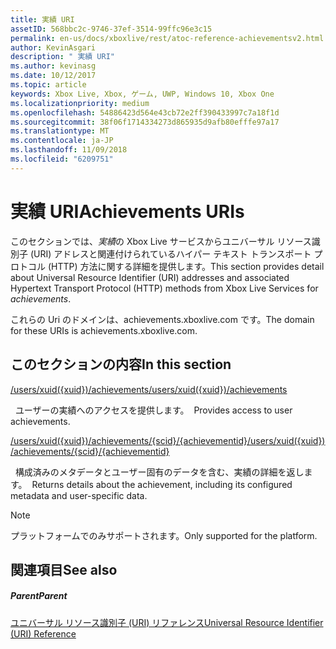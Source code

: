 ```yaml
---
title: 実績 URI
assetID: 568bbc2c-9746-37ef-3514-99ffc96e3c15
permalink: en-us/docs/xboxlive/rest/atoc-reference-achievementsv2.html
author: KevinAsgari
description: " 実績 URI"
ms.author: kevinasg
ms.date: 10/12/2017
ms.topic: article
keywords: Xbox Live, Xbox, ゲーム, UWP, Windows 10, Xbox One
ms.localizationpriority: medium
ms.openlocfilehash: 54886423d564e43cb72e2ff390433997c7a18f1d
ms.sourcegitcommit: 38f06f1714334273d865935d9afb80efffe97a17
ms.translationtype: MT
ms.contentlocale: ja-JP
ms.lasthandoff: 11/09/2018
ms.locfileid: "6209751"
---
```

# <a name="achievements-uris"></a><span data-ttu-id="988b7-104">実績 URI</span><span class="sxs-lookup"><span data-stu-id="988b7-104">Achievements URIs</span></span>

<span data-ttu-id="988b7-105">このセクションでは、*実績*の Xbox Live サービスからユニバーサル リソース識別子 (URI) アドレスと関連付けられているハイパー テキスト トランスポート プロトコル (HTTP) 方法に関する詳細を提供します。</span><span class="sxs-lookup"><span data-stu-id="988b7-105">This section provides detail about Universal Resource Identifier (URI) addresses and associated Hypertext Transport Protocol (HTTP) methods from Xbox Live Services for *achievements*.</span></span>

<span data-ttu-id="988b7-106">これらの Uri のドメインは、achievements.xboxlive.com です。</span><span class="sxs-lookup"><span data-stu-id="988b7-106">The domain for these URIs is achievements.xboxlive.com.</span></span>

<a id="ID4EDB"></a>


## <a name="in-this-section"></a><span data-ttu-id="988b7-107">このセクションの内容</span><span class="sxs-lookup"><span data-stu-id="988b7-107">In this section</span></span>

[<span data-ttu-id="988b7-108">/users/xuid({xuid})/achievements</span><span class="sxs-lookup"><span data-stu-id="988b7-108">/users/xuid({xuid})/achievements</span></span>](uri-achievementsusersxuidachievementsv2.md)

<span data-ttu-id="988b7-109">&nbsp;&nbsp;ユーザーの実績へのアクセスを提供します。</span><span class="sxs-lookup"><span data-stu-id="988b7-109">&nbsp;&nbsp;Provides access to user achievements.</span></span>

[<span data-ttu-id="988b7-110">/users/xuid({xuid})/achievements/{scid}/{achievementid}</span><span class="sxs-lookup"><span data-stu-id="988b7-110">/users/xuid({xuid})/achievements/{scid}/{achievementid}</span></span>](uri-usersxuidachievementsscidachievementid.md)

<span data-ttu-id="988b7-111">&nbsp;&nbsp;構成済みのメタデータとユーザー固有のデータを含む、実績の詳細を返します。</span><span class="sxs-lookup"><span data-stu-id="988b7-111">&nbsp;&nbsp;Returns details about the achievement, including its configured metadata and user-specific data.</span></span>


> [!NOTE] 
> <span data-ttu-id="988b7-112">プラットフォームでのみサポートされます。</span><span class="sxs-lookup"><span data-stu-id="988b7-112">Only supported for the platform.</span></span>



<a id="ID4EMB"></a>


## <a name="see-also"></a><span data-ttu-id="988b7-113">関連項目</span><span class="sxs-lookup"><span data-stu-id="988b7-113">See also</span></span>

<a id="ID4EOB"></a>


##### <a name="parent"></a><span data-ttu-id="988b7-114">Parent</span><span class="sxs-lookup"><span data-stu-id="988b7-114">Parent</span></span>

[<span data-ttu-id="988b7-115">ユニバーサル リソース識別子 (URI) リファレンス</span><span class="sxs-lookup"><span data-stu-id="988b7-115">Universal Resource Identifier (URI) Reference</span></span>](../atoc-xboxlivews-reference-uris.md)

